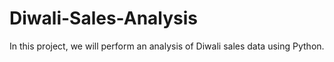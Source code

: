 # Diwali-Sales-Analysis
In this project, we will perform an analysis of Diwali sales data using Python.
